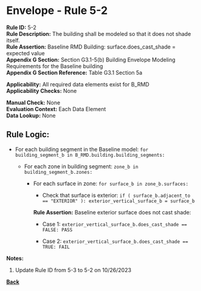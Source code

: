 
# Envelope - Rule 5-2  

**Rule ID:** 5-2  
**Rule Description:** The building shall be modeled so that it does not shade itself.  
**Rule Assertion:** Baseline RMD Building: surface.does_cast_shade = expected value  
**Appendix G Section:** Section G3.1-5(b) Building Envelope Modeling Requirements for the Baseline building  
**Appendix G Section Reference:** Table G3.1 Section 5a  

**Applicability:** All required data elements exist for B_RMD  
**Applicability Checks:**  None  

**Manual Check:** None  
**Evaluation Context:** Each Data Element  
**Data Lookup:** None  

## Rule Logic:  

- For each building segment in the Baseline model: ```for building_segment_b in B_RMD.building.building_segments:```  
 
  - For each zone in building segment: ```zone_b in building_segment_b.zones:```  

      - For each surface in zone: ```for surface_b in zone_b.surfaces:```  

        - Check that surface is exterior: ```if ( surface_b.adjacent_to == "EXTERIOR" ): exterior_vertical_surface_b = surface_b```  

        **Rule Assertion:** Baseline exterior surface does not cast shade:  

        - Case 1: ```exterior_vertical_surface_b.does_cast_shade == FALSE: PASS```  

        - Case 2: ```exterior_vertical_surface_b.does_cast_shade == TRUE: FAIL```  



**Notes:**

1. Update Rule ID from 5-3 to 5-2 on 10/26/2023

**[Back](../_toc.md)**